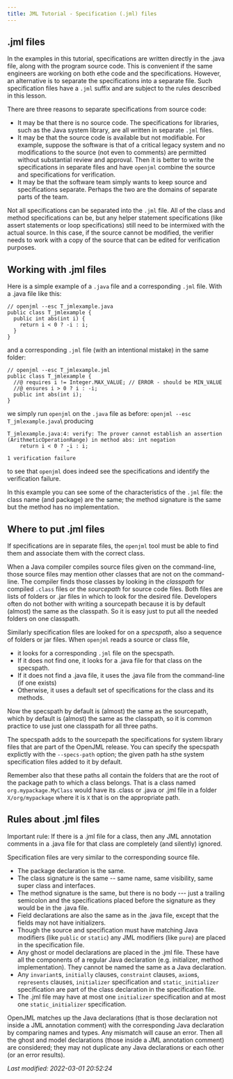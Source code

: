 ```yaml
---
title: JML Tutorial - Specification (.jml) files
---
```


## .jml files

In the examples in this tutorial, specifications are written directly in the .java file, along with the program source code. This is convenient if the same engineers are working on both ethe code and the specifications. 
However, an alternative is to separate the specifications into a separate file.
Such specification files have a `.jml` suffix and are subject to the rules described in this lesson.

There are three reasons to separate specifications from source code:
* It may be that there is no source code. The specifications for libraries, such as the Java system library, are all written in separate `.jml` files.
* It may be that the source code is available but not modifiable. For example, suppose the software is that of a critical legacy system and no modifications to the source (not even to comments) are permitted without substantial review and approval. Then it is better to write the specifications in separate files and have `openjml` combine the source and specifications for verification.
* It may be that the software team simply wants to keep source and specifications separate. Perhaps the two are the domains of separate parts of the team.

Not all specifications can be separated into the `.jml` file. All of the class and method specifications can be, but any helper statement specifications (like assert statements or loop specifications) still need to be intermixed with the actual source. In this case, if the source cannot be modified, the verifier needs to work with a copy of the source that can be edited for verification purposes.

## Working with .jml files

Here is a simple example of a `.java` file and a corresponding `.jml` file. With a .java file like this:
```
// openjml --esc T_jmlexample.java
public class T_jmlexample {
  public int abs(int i) {
    return i < 0 ? -i : i;
  }
}
```
and a corresponding `.jml` file (with an intentional mistake) in the same folder:
```
// openjml --esc T_jmlexample.jml
public class T_jmlexample {
  //@ requires i != Integer.MAX_VALUE; // ERROR - should be MIN_VALUE
  //@ ensures i > 0 ? i : -i;
  public int abs(int i);
}
```
we simply run `openjml` on the `.java` file as before:
`openjml --esc T_jmlexample.java`\\
producing
```
T_jmlexample.java:4: verify: The prover cannot establish an assertion (ArithmeticOperationRange) in method abs: int negation
    return i < 0 ? -i : i;
                   ^
1 verification failure
```
to see that `openjml` does indeed see the specifications and identify the verification failure.

In this example you can see some of the characteristics of the `.jml` file: the class name (and package) are the same; the method signature is the same but the method has no implementation.

## Where to put .jml files

If specifications are in separate files, the `openjml` tool must be able to find them and associate them with the correct class. 

When a Java compiler compiles source files given on the command-line, those source files may mention other classes that are not on the command-line. The compiler finds those classes by looking in the _classpath_ for compiled `.class` files or the _sourcepath_ for source code files. Both files are lists of folders or .jar files in which to look for the desired file. Developers often do not bother with writing a sourcepath because it is by default (almost) the same as the classpath. So it is easy just to put all the needed folders on one classpath.

Similarly specification files are looked for on a _specspath_, also a sequence of folders or jar files.
When `openjml` reads a source or class file, 
* it looks for a corresponding `.jml` file on the specspath.
* If it does not find one, it looks for a .java file for that class on the specspath. 
* If it does not find a .java file, it uses the .java file from the command-line (if one exists)
* Otherwise, it uses a default set of specifications for the class and its methods.

Now the specspath by default is (almost) the same as the sourcepath, which by default is (almost) the same as the classpath, so it is common practice to use just one classpath for all three paths.

The specspath adds to the sourcepath the specifications for system library files that are part of the OpenJML release. You can specify the specspath explictly with the `--specs-path` option; the given path ha sthe system specification files added to it by default.

Remember also that these paths all contain the folders that are the root of the package path to which a class belongs. That is a class named `org.mypackage.MyClass` would have its .class or .java or .jml file in a folder `X/org/mypackage` where it is `X` that is on the appropriate path.

## Rules about .jml files

Important rule: If there is a .jml file for a class, then any JML annotation comments in a .java file for that class are completely (and silently) ignored.

Specification files are very similar to the corresponding source file.
* The package declaration is the same.
* The class signature is the same -- same name, same visibility, same super class and interfaces.
* The method signature is the same, but there is no body --- just a trailing semicolon and the specifications placed before the signature as they would be in the .java file.
* Field declarations are also the same as in the .java file, except that the fields may not have initializers.
* Though the source and specification must have matching Java modifiers (like `public` or `static`) any JML modifiers (like `pure`) are placed in the specification file.
* Any ghost or model declarations are placed in the .jml file. These have all the components of a regular Java declaration (e.g. initializer, method implementation). They cannot be named the same as a Java declaration.
* Any `invariant`s, `initially` clauses, `constraint` clauses, `axiom`s, `represents` clauses, `initializer` specification and `static_initializer` specification are part of the class declaration in the specification file.
* The .jml file may have at most one `initializer` specification and at most one `static_initializer` specification.

OpenJML matches up the Java declarations (that is those declaration not inside a JML annotation comment) with the corresponding Java declaration by comparing names and types. Any mismatch will cause an error.
Then all the ghost and model declarations (those inside a JML annotation comment) are considered; they may not duplicate any Java declarations or each other (or an error results).


_Last modified: 2022-03-01 20:52:24_
